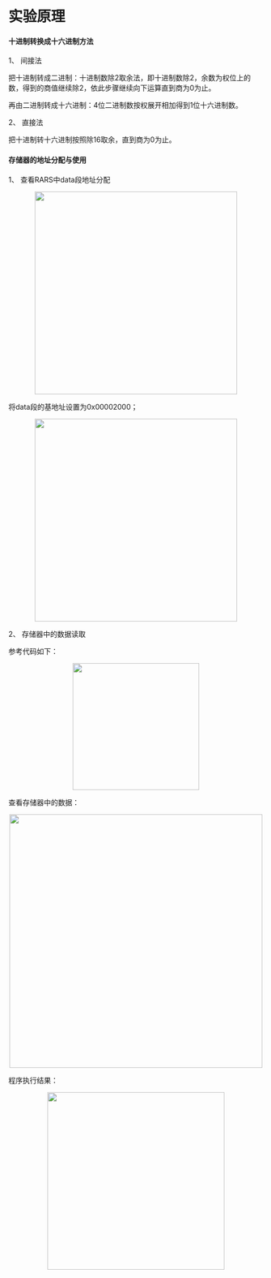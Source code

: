 # 实验原理

#### **十进制转换成十六进制方法**

1、 间接法

把十进制转成二进制：十进制数除2取余法，即十进制数除2，余数为权位上的数，得到的商值继续除2，依此步骤继续向下运算直到商为0为止。

再由二进制转成十六进制：4位二进制数按权展开相加得到1位十六进制数。 

2、 直接法

把十进制转十六进制按照除16取余，直到商为0为止。

#### **存储器的地址分配与使用**

1、 查看RARS中data段地址分配

 <center><img src="../s4-1.png" width = 400></center>   

将data段的基地址设置为0x00002000；

 <center><img src="../s4-2.png" width = 400></center>   

2、 存储器中的数据读取

参考代码如下：

 <center><img src="../s4-3.png" width = 250></center>   

查看存储器中的数据：

 <center><img src="../s4-4.png" width = 500></center>   

程序执行结果：

 <center><img src="../s4-5.png" width = 350></center>   

